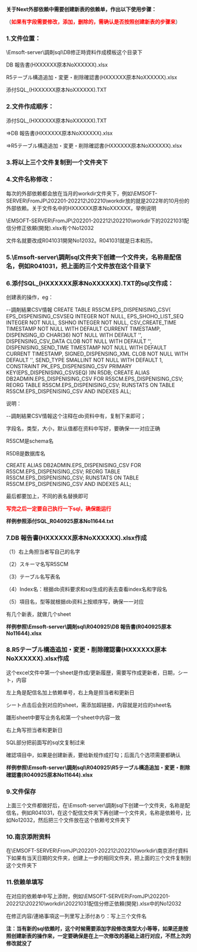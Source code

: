 **关于Next外部依赖中需要创建新表的依赖单，作出以下使用步骤：**

（<font color="red">**如果有字段需要修改，添加，删除的，需确认是否按照创建新表的步骤来**</font>）

### 1.文件位置：

\Emsoft-server\調剤sql\DB修正時資料作成模板这个目录下

DB 報告書(HXXXXXX原本NoXXXXXX).xlsx

R5テーブル構造追加・変更・削除確認書(HXXXXXX原本NoXXXXXX).xlsx

添付SQL_(HXXXXXX原本NoXXXXXX).TXT

### 2.文件作成顺序：

添付SQL_(HXXXXXX原本NoXXXXXX).TXT

=>DB 報告書(HXXXXXX原本NoXXXXXX).xlsx

=>R5テーブル構造追加・変更・削除確認書(HXXXXXX原本NoXXXXXX).xlsx

### 3.将以上三个文件复制到一个文件夹下

### 4.文件名称修改：

每次的外部依赖都会放在当月的workdir文件夹下，例如\\EMSOFT-SERVER\FromJP\202201-202212\202210\workdir放的就是2022年的10月份的外部依赖。关于文件名中的HXXXXXX原本NoXXXXXX，举例说明

\\EMSOFT-SERVER\FromJP\202201-202212\202210\workdir下的20221031配信分修正依頼(開発).xlsx有个No12032

文件名就要改成R041031開発No12032。R041031就是日本和历。

### 5.\\Emsoft-server\調剤sql文件夹下创建一个文件夹，名称是配信名，例如R041031，把上面的三个文件放在这个目录下

### 6.添付SQL_(HXXXXXX原本NoXXXXXX).TXT的sql文作成：

创建表的操作，eg：

--調剤結果CSV情報
CREATE TABLE R5SCM.EPS_DISPENISING_CSV(
  EPS_DISPENISING_CSVSEQ INTEGER NOT NULL,
  EPS_SHOHO_LIST_SEQ INTEGER NOT NULL,
  SSHNO INTEGER NOT NULL,
  CSV_CREATE_TIME TIMESTAMP NOT NULL WITH DEFAULT CURRENT TIMESTAMP,
  DISPENSING_ID CHAR(36) NOT NULL WITH DEFAULT '',
  DISPENSING_CSV_DATA CLOB NOT NULL WITH DEFAULT '',
  DISPENISING_SEND_TIME TIMESTAMP NOT NULL WITH DEFAULT CURRENT TIMESTAMP,
  SIGNED_DISPENSING_XML CLOB NOT NULL WITH DEFAULT '',
  SEND_TYPE SMALLINT NOT NULL WITH DEFAULT 1,
  CONSTRAINT PK_EPS_DISPENISING_CSV PRIMARY KEY(EPS_DISPENISING_CSVSEQ)
)IN R5DB;
CREATE ALIAS DB2ADMIN.EPS_DISPENISING_CSV FOR R5SCM.EPS_DISPENISING_CSV; 
REORG TABLE R5SCM.EPS_DISPENISING_CSV; 
RUNSTATS ON TABLE R5SCM.EPS_DISPENISING_CSV AND INDEXES ALL; 

说明：

--調剤結果CSV情報这个注释在db资料中有，复制下来即可；

字段名，类型，大小，默认值都在资料中写好，要确保一一对应正确

R5SCM是schema名

R5DB是数据库名

CREATE ALIAS DB2ADMIN.EPS_DISPENISING_CSV FOR R5SCM.EPS_DISPENISING_CSV; 
REORG TABLE R5SCM.EPS_DISPENISING_CSV; 
RUNSTATS ON TABLE R5SCM.EPS_DISPENISING_CSV AND INDEXES ALL; 

最后都要加上，不同的表名替换即可

<font color='red'>**写完之后一定要自己执行一下sql，确保能运行**</font>

**样例参照添付SQL_R040925原本No11644.txt**

### 7.DB 報告書(HXXXXXX原本NoXXXXXX).xlsx作成

（1）右上角担当者写自己的名字

（2）スキーマ名写R5SCM

（3）テーブル名写表名

（4）Index名：根据db资料要求和sql生成的表去查看index名和字段名

（5）項目名，型等就根据db资料上按顺序写，确保一一对应

有几个新表，就做几个sheet

**样例参照\\Emsoft-server\調剤sql\R040925\DB 報告書(R040925原本No11644).xlsx**

### 8.R5テーブル構造追加・変更・削除確認書(HXXXXXX原本NoXXXXXX).xlsx作成

这个excel文件中第一个sheet是作成/更新履歴，需要写作成更新者，日期，シート，内容

左上角是配信名加上依赖单号，右上角是担当者和更新日

シート点击后会到对应的sheet，需添加超链接，内容就是对应的sheet名

雛形sheet中要写业务名和第一个sheet中内容一致

右上角写担当者和更新日

SQL部分把前面写的sql文复制过来

確認項目中，如果是创建新表，要给新规作成打勾；后面几个选项需要都确认

**样例参照\\Emsoft-server\調剤sql\R040925\R5テーブル構造追加・変更・削除確認書(R040925原本No11644).xlsx**

### 9.文件保存

上面三个文件都做好后，在\\Emsoft-server\調剤sql下创建一个文件夹，名称是配信名，例如R041031，在这个配信文件夹下再创建一个文件夹，名称是依赖号，比如No12032，然后把三个文件放在这个依赖号文件夹下

### 10.南京添附资料

在\\EMSOFT-SERVER\FromJP\202201-202212\202210\workdir\南京添付資料下如果有当天日期的文件夹，创建上一步的相同文件夹，把上面的三个文件复制到这个文件夹下

### 11.依赖单填写

在对应的依赖单中写上添附，例如\\EMSOFT-SERVER\FromJP\202201-202212\202210\workdir\20221031配信分修正依頼(開発).xlsx中的No12032

在修正内容/連絡事項这一列里写上添付あり：写上三个文件名



**注：当有新的sql依赖时，这个时候需要添加字段修改类型大小等等，如果还是按照创建新表的操作来，一定要确保是在上一次修改的基础上进行对应，不然上次的修改就没了**
